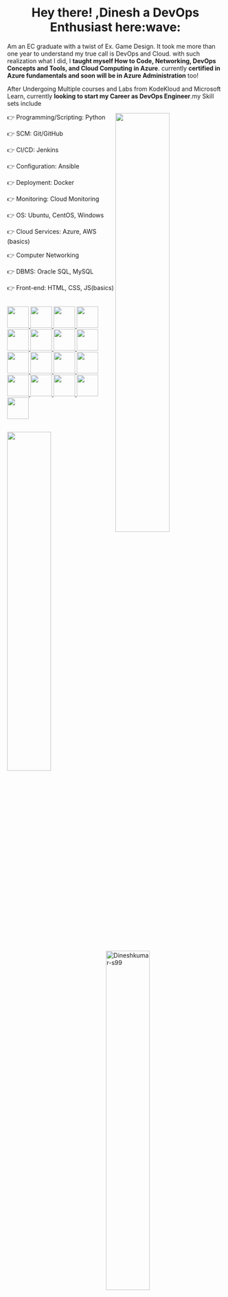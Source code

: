 <h1 align="center">Hey there! <!---<img src="https://github.com/TheDudeThatCode/TheDudeThatCode/blob/master/Assets/Hi.gif" width="29px"/>--->,Dinesh a DevOps Enthusiast here:wave:</h1>


Am an EC graduate with a twist of Ex. Game Design. It took me more than one year to understand my true call is DevOps and Cloud. with such realization what I did, I **taught myself How to Code, Networking, DevOps Concepts and Tools, and Cloud Computing in Azure**. currently **certified in Azure fundamentals and soon will be in Azure Administration** too!

After Undergoing Multiple courses and Labs from KodeKloud and Microsoft Learn, currently **looking to start my Career as DevOps Engineer**.my Skill sets include

<img align="right" src='https://camo.githubusercontent.com/5ddf73ad3a205111cf8c686f687fc216c2946a75005718c8da5b837ad9de78c9/68747470733a2f2f7468756d62732e6766796361742e636f6d2f4576696c4e657874446576696c666973682d736d616c6c2e676966' width="50%">
<p>👉 Programming/Scripting: Python</p>
<p>👉 SCM: Git/GitHub</p>
<p>👉 CI/CD: Jenkins</p>
<p>👉 Configuration: Ansible</p>
<p>👉 Deployment: Docker</p>
<p>👉 Monitoring: Cloud Monitoring</p>
<p>👉 OS: Ubuntu, CentOS, Windows</p>
<p>👉 Cloud Services: Azure, AWS (basics)</p>
<p>👉 Computer Networking</p>
<p>👉 DBMS: Oracle SQL, MySQL</p>
<p>👉 Front-end: HTML, CSS, JS(basics)</p>


<h2></h2>
<a href= "#"> <img width ='50px' src ='https://www.svgrepo.com/show/376344/python.svg'> </a>
<a href= "#"> <img width ='50px' src ='https://www.svgrepo.com/show/452210/git.svg'> </a>
<a href= "#"> <img width ='50px' src ='https://www.svgrepo.com/show/448225/github.svg'> </a>
<a href= "#"> <img width ='50px' src ='https://www.svgrepo.com/show/448226/gitlab.svg'> </a>
<a href= "#"> <img width ='50px' src ='https://www.svgrepo.com/show/373699/jenkins.svg'> </a>
<a href= "#"> <img width ='50px' src ='https://www.svgrepo.com/show/353399/ansible.svg'> </a>
<a href= "#"> <img width ='50px' src ='https://www.svgrepo.com/show/373553/docker.svg'> </a>
<a href= "#"> <img width ='50px' src ='https://www.svgrepo.com/show/375376/cloud-monitoring.svg'> </a>
<a href= "#"> <img width ='50px' src ='https://www.svgrepo.com/show/452122/ubuntu.svg'> </a>
<a href= "#"> <img width ='50px' src ='https://www.svgrepo.com/show/448236/linux.svg'> </a>
<a href= "#"> <img width ='50px' src ='https://www.svgrepo.com/show/475695/windowsphone-color.svg'> </a>
<a href= "#"> <img width ='50px' src ='https://www.svgrepo.com/show/353467/azure-icon.svg'> </a>
<a href= "#"> <img width ='50px' src ='https://www.svgrepo.com/show/448266/aws.svg'> </a>
<a href= "#"> <img width ='50px' src ='https://www.svgrepo.com/show/261886/networking-share.svg'> </a>
<a href= "#"> <img width ='50px' src ='https://www.svgrepo.com/show/452228/html-5.svg'> </a>
<a href= "#"> <img width ='50px' src ='https://www.svgrepo.com/show/452185/css-3.svg'> </a>
<a href= "#"> <img width ='50px' src ='https://www.svgrepo.com/show/452045/js.svg'> </a>
<h2></h2>


<img align="left" width="45%" src='https://github-readme-stats.vercel.app/api?username=Dineshkumar-s99&show_icons=true&theme=radical&count_private=true'/>
<img align="center" width="45%" src="https://github-readme-streak-stats.herokuapp.com?user=Dineshkumar-s99&count_private=true&theme=radical" alt="Dineshkumar-s99"/>
<img align="left" width="40%" src="https://github-readme-stats.vercel.app/api/top-langs/?username=Dineshkumar-s99&count_private=true&theme=radical&layout=compact" alt="Dineshkumar-s99" />
 
<!--<p align="center">--> 
 
<div align="center">
<!--<h4>🏆 Github Profile Trophies</h4>-->
<a href="https://github.com/ryo-ma/github-profile-trophy">
<img src="https://github-profile-trophy.vercel.app/?username=Dineshkumar-s99&theme=monokai&row=1&column=4">
</a>
</div>
<h2></h2>



<p>a non-technical side will include Dinesh as a "Manager of an NGO named ISMK”, a person who loves to Travel, Sketch, Read and much more.</p>
<p></p>

#### am Very Much Happy to connect🤝😄
<h2></h2>
<a href= "https://mail.google.com/mail/?view=cm&fs=1&tf=1&to=todineshkumar@outlook.com"> <img width ='50px' src ='https://www.svgrepo.com/show/444193/brand-google-gmail.svg'> </a>
<a href= "https://www.linkedin.com/in/dineshkumar-s99/"> <img width ='50px' src ='https://www.svgrepo.com/show/354000/linkedin-icon.svg'> </a>
<a href= "https://instagram.com/dinesh_sanjay_1866?igshid=MzNlNGNkZWQ4Mg=="> <img width ='50px' src ='https://www.svgrepo.com/show/303154/instagram-2016-logo.svg'> </a>
<a href= "https://www.snapchat.com/add/dinesh-1866?share_id=tXwSE1J2KU4&locale=en-IN"> <img width ='50px' src ='https://www.svgrepo.com/show/177117/snapchat-social-media.svg'> </a>


<!--
### Hi there 👋
**Dineshkumar-S99/Dineshkumar-s99** is a ✨ _special_ ✨ repository because its `README.md` (this file) appears on your GitHub profile.

Here are some ideas to get you started:

- 🔭 I’m currently working on ...
- 🌱 I’m currently learning ...
- 👯 I’m looking to collaborate on ...
- 🤔 I’m looking for help with ...
- 💬 Ask me about ...
- 📫 How to reach me: ...
- 😄 Pronouns: ...
- ⚡ Fun fact: ...
-->
